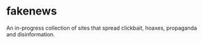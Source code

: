 # fakenews
An in-progress collection of sites that spread clickbait, hoaxes, propaganda and disinformation.
